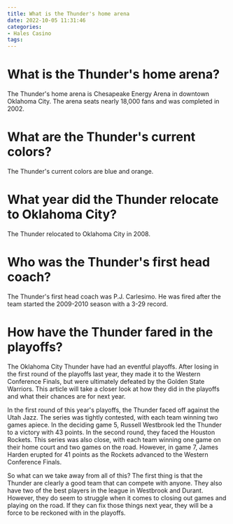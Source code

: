 ```yaml
---
title: What is the Thunder's home arena
date: 2022-10-05 11:31:46
categories:
- Hales Casino
tags:
---
```



#  What is the Thunder's home arena?

The Thunder's home arena is Chesapeake Energy Arena in downtown Oklahoma City. The arena seats nearly 18,000 fans and was completed in 2002.

#  What are the Thunder's current colors?

The Thunder's current colors are blue and orange.

#  What year did the Thunder relocate to Oklahoma City?

The Thunder relocated to Oklahoma City in 2008.

#  Who was the Thunder's first head coach?

The Thunder's first head coach was P.J. Carlesimo. He was fired after the team started the 2009-2010 season with a 3-29 record.

#  How have the Thunder fared in the playoffs?

The Oklahoma City Thunder have had an eventful playoffs. After losing in the first round of the playoffs last year, they made it to the Western Conference Finals, but were ultimately defeated by the Golden State Warriors. This article will take a closer look at how they did in the playoffs and what their chances are for next year.

In the first round of this year's playoffs, the Thunder faced off against the Utah Jazz. The series was tightly contested, with each team winning two games apiece. In the deciding game 5, Russell Westbrook led the Thunder to a victory with 43 points. In the second round, they faced the Houston Rockets. This series was also close, with each team winning one game on their home court and two games on the road. However, in game 7, James Harden erupted for 41 points as the Rockets advanced to the Western Conference Finals.

So what can we take away from all of this? The first thing is that the Thunder are clearly a good team that can compete with anyone. They also have two of the best players in the league in Westbrook and Durant. However, they do seem to struggle when it comes to closing out games and playing on the road. If they can fix those things next year, they will be a force to be reckoned with in the playoffs.